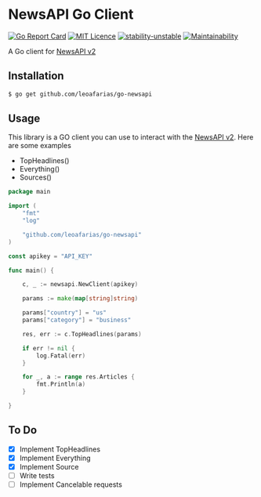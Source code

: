 # NewsAPI Go Client
[![Go Report Card](https://goreportcard.com/badge/github.com/leoafarias/go-newsapi)](https://goreportcard.com/report/github.com/leoafarias/go-newsapi) [![MIT Licence](https://badges.frapsoft.com/os/mit/mit.svg?v=103)](https://opensource.org/licenses/mit-license.php)
[![stability-unstable](https://img.shields.io/badge/stability-unstable-red.svg)](https://github.com/emersion/stability-badges#unstable) 
[![Maintainability](https://api.codeclimate.com/v1/badges/1603870f2a43c27639e6/maintainability)](https://codeclimate.com/github/leoafarias/go-newsapi/maintainability)



A Go client for [NewsAPI v2](https://newsapi.org/docs)

## Installation

```bash
$ go get github.com/leoafarias/go-newsapi
```

## Usage

This library is a GO client you can use to interact with the [NewsAPI v2](https://newsapi.org/docs). Here are some examples

* TopHeadlines()
* Everything()
* Sources()


```go
package main

import (
    "fmt"
    "log"

    "github.com/leoafarias/go-newsapi"
)

const apikey = "API_KEY"

func main() {

    c, _ := newsapi.NewClient(apikey)

    params := make(map[string]string)

    params["country"] = "us"
    params["category"] = "business"

    res, err := c.TopHeadlines(params)

    if err != nil {
        log.Fatal(err)
    }

    for _, a := range res.Articles {
        fmt.Println(a)
    }

}
```

## To Do
- [x] Implement TopHeadlines
- [x] Implement Everything
- [x] Implement Source
- [ ] Write tests
- [ ] Implement Cancelable requests